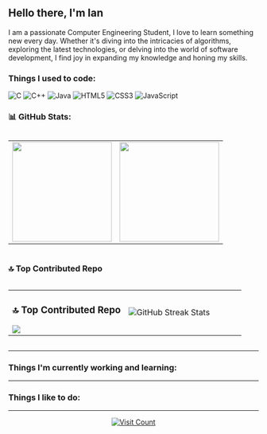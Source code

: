 ## Hello there, I'm Ian   
I am a passionate Computer Engineering Student, I love to learn something new every day. Whether it's diving into the intricacies of algorithms, exploring the latest technologies, or delving into the world of software development, I find joy in expanding my knowledge and honing my skills.

### Things I used to code:
![C](https://img.shields.io/badge/c-%2300599C.svg?style=flat-square&logo=c&logoColor=white) ![C++](https://img.shields.io/badge/c++-%2300599C.svg?style=flat-square&logo=c%2B%2B&logoColor=white) ![Java](https://img.shields.io/badge/java-%23ED8B00.svg?style=flat-square&logo=openjdk&logoColor=white) ![HTML5](https://img.shields.io/badge/html5-%23E34F26.svg?style=flat-square&logo=html5&logoColor=white) ![CSS3](https://img.shields.io/badge/css3-%231572B6.svg?style=flat-square&logo=css3&logoColor=white) ![JavaScript](https://img.shields.io/badge/javascript-%23323330.svg?style=flat-square&logo=javascript&logoColor=%23F7DF1E)

### 📊 GitHub Stats:
<div align="center">
  <div style="width: 100%; overflow-x: auto;">
    <table style="width: 100%;">
      <tr>
        <td style="width: 50%;">
          <img src="https://github-readme-stats.vercel.app/api?username=iankristoper&theme=default&hide_border=false&include_all_commits=false&count_private=false" style="max-width: 100%; height: 200px;">
        </td>
        <td style="width: 50%;">
          <img src="https://github-readme-stats.vercel.app/api/top-langs/?username=iankristoper&theme=default&hide_border=false&include_all_commits=false&count_private=false&layout=compact" style="max-width: 100%; height: 200px;">
        </td>
      </tr>
    </table>
  </div>
</div>

### 🔝 Top Contributed Repo
<div align="center">
  <div style="width: 100%; overflow-x: auto;">
    <table style="width: 100%;">
      <tr>
        <td style="width: 50%;">
          <h3>🔝 Top Contributed Repo</h3>
          <img src="https://github-contributor-stats.vercel.app/api?username=iankristoper&limit=5&theme=flat&combine_all_yearly_contributions=true" style="max-width: 100%;">
        </td>
        <td style="width: 50%;">
          <img src="https://github-readme-streak-stats.herokuapp.com/?user=iankristoper&theme=default&hide_border=false" style="max-width: 100%;" align="center" alt="GitHub Streak Stats">
        </td>
      </tr>
    </table>
  </div>
</div>




---
### Things I'm currently working and learning:

---
### Things I like to do:
---
<p align="center">
  <a href="https://visitcount.itsvg.in">
    <img src="https://visitcount.itsvg.in/api?id=iankristoper&icon=1&color=12" alt="Visit Count">
  </a>
</p>


<!-- Proudly created with GPRM ( https://gprm.itsvg.in ) -->


